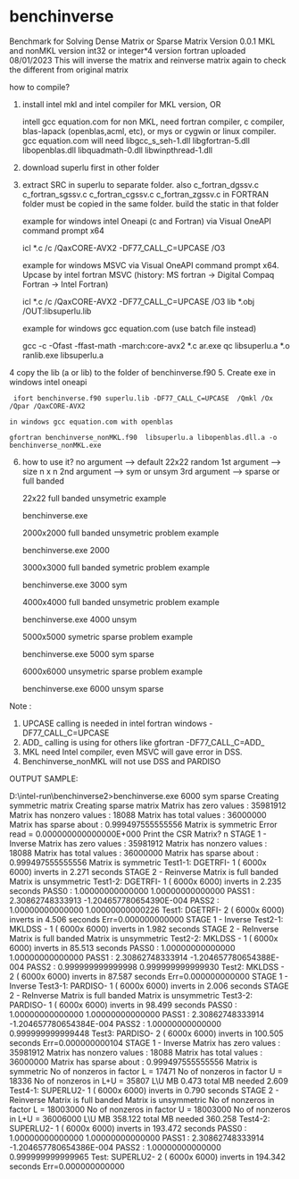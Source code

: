# benchinverse
Benchmark for Solving Dense Matrix or Sparse Matrix
Version 0.0.1 MKL and nonMKL version int32 or integer*4 version fortran
uploaded 08/01/2023
This will inverse the matrix and reinverse matrix again to check the different from original matrix

how to compile?
1. install intel mkl and intel compiler for MKL version, OR

   intell gcc equation.com for non MKL, need fortran compiler, c compiler, blas-lapack (openblas,acml, etc), or mys or cygwin or linux compiler.
   gcc equation.com will need libgcc_s_seh-1.dll libgfortran-5.dll libopenblas.dll libquadmath-0.dll libwinpthread-1.dll
   
2. download superlu first in  other  folder
3. extract SRC in superlu to separate folder.  also c_fortran_dgssv.c  c_fortran_sgssv.c  c_fortran_cgssv.c  c_fortran_zgssv.c 
   in FORTRAN folder must be copied in the same folder. 
   build the static in that folder
    
    example for windows intel Oneapi (c and Fortran) via Visual OneAPI command prompt x64
    
    icl *.c /c  /QaxCORE-AVX2 -DF77_CALL_C=UPCASE /O3

    example for windows MSVC via Visual OneAPI command prompt x64. Upcase by intel fortran MSVC (history: MS fortran -> Digital Compaq Fortran -> Intel Fortran) 
    
    icl *.c /c  /QaxCORE-AVX2 -DF77_CALL_C=UPCASE /O3
    lib *.obj /OUT:libsuperlu.lib 
    
    example for windows gcc equation.com (use batch file instead)
    
    gcc -c -Ofast -ffast-math -march:core-avx2 *.c
    ar.exe qc libsuperlu.a  *.o
    ranlib.exe libsuperlu.a
    
4   copy the lib (a or lib) to the folder of benchinverse.f90 
5.  Create exe
     in windows intel oneapi
     
     ifort benchinverse.f90 superlu.lib -DF77_CALL_C=UPCASE  /Qmkl /Ox /Qpar /QaxCORE-AVX2  

    in windows gcc equation.com with openblas
   
    gfortran benchinverse_nonMKL.f90  libsuperlu.a libopenblas.dll.a -o benchinverse_nonMKL.exe

6. how to use it?
    no argument --> default 22x22 random 
    1st argument --> size n x n
    2nd argument  -->  sym or unsym
    3rd argument  -->  sparse or full banded
    
    22x22 full banded unsymetric example 
    
    benchinverse.exe       
    
    2000x2000 full banded unsymetric problem example
    
    benchinverse.exe 2000 
    
    3000x3000 full banded symetric problem example
  
    benchinverse.exe 3000  sym 
    
    4000x4000 full banded unsymetric problem example
    
    benchinverse.exe 4000  unsym 
    
    5000x5000 symetric sparse problem example
    
    benchinverse.exe 5000  sym  sparse  
    
    6000x6000 unsymetric sparse problem example
    
    benchinverse.exe 6000  unsym  sparse 

Note : 
1. UPCASE calling is needed in intel fortran windows -DF77_CALL_C=UPCASE
 2. ADD_ calling is using for others like gfortran -DF77_CALL_C=ADD_
 3. MKL need Intel compiler, even MSVC will gave error in DSS.
 4. Benchinverse_nonMKL will not use DSS and PARDISO

OUTPUT SAMPLE:

D:\intel-run\benchinverse2>benchinverse.exe 6000 sym sparse
 Creating symmetric matrix
 Creating sparse matrix
  Matrix has zero values    :     35981912
  Matrix has nonzero values :        18088
  Matrix has total values   :     36000000
  Matrix has sparse about   :   0.999497555555556
  Matrix is symmetric
  Error read =   0.000000000000000E+000
  Print the CSR Matrix? n
   STAGE 1 - Inverse
  Matrix has zero values    :     35981912
  Matrix has nonzero values :        18088
  Matrix has total values   :     36000000
  Matrix has sparse about   :   0.999497555555556
  Matrix is symmetric
 Test1-1: DGETRFI-    1 (  6000x  6000) inverts in   2.271 seconds
   STAGE 2 - Reinverse
  Matrix is full banded
  Matrix is unsymmetric
 Test1-2: DGETRFI-    1 (  6000x  6000) inverts in   2.235 seconds
  PASS0 :   1.00000000000000        1.00000000000000
  PASS1 :   2.30862748333913      -1.204657780654390E-004
  PASS2 :   1.00000000000000        1.00000000000226
  Test1: DGETRFI-    2 (  6000x  6000) inverts in   4.506 seconds  Err=0.000000000000
   STAGE 1 - Inverse
 Test2-1: MKLDSS -    1 (  6000x  6000) inverts in   1.982 seconds
   STAGE 2 - ReInverse
  Matrix is full banded
  Matrix is unsymmetric
 Test2-2: MKLDSS -    1 (  6000x  6000) inverts in  85.513 seconds
  PASS0 :   1.00000000000000        1.00000000000000
  PASS1 :   2.30862748333914      -1.204657780654388E-004
  PASS2 :  0.999999999999998       0.999999999999930
  Test2: MKLDSS -    2 (  6000x  6000) inverts in  87.587 seconds  Err=0.000000000000
   STAGE 1 - Inverse
 Test3-1: PARDISO-    1 (  6000x  6000) inverts in   2.006 seconds
   STAGE 2 - ReInverse
  Matrix is full banded
  Matrix is unsymmetric
 Test3-2: PARDISO-    1 (  6000x  6000) inverts in  98.499 seconds
  PASS0 :   1.00000000000000        1.00000000000000
  PASS1 :   2.30862748333914      -1.204657780654384E-004
  PASS2 :   1.00000000000000       0.999999999999448
  Test3: PARDISO-    2 (  6000x  6000) inverts in 100.505 seconds  Err=0.000000000104
   STAGE 1 - Inverse
  Matrix has zero values    :     35981912
  Matrix has nonzero values :        18088
  Matrix has total values   :     36000000
  Matrix has sparse about   :   0.999497555555556
  Matrix is symmetric
No of nonzeros in factor L = 17471
No of nonzeros in factor U = 18336
No of nonzeros in L+U = 35807
L\U MB 0.473    total MB needed 2.609
 Test4-1: SUPERLU2-    1 (  6000x  6000) inverts in   0.790 seconds
   STAGE 2 - Reinverse
  Matrix is full banded
  Matrix is unsymmetric
No of nonzeros in factor L = 18003000
No of nonzeros in factor U = 18003000
No of nonzeros in L+U = 36006000
L\U MB 358.122  total MB needed 360.258
 Test4-2: SUPERLU2-    1 (  6000x  6000) inverts in 193.472 seconds
  PASS0 :   1.00000000000000        1.00000000000000
  PASS1 :   2.30862748333914      -1.204657780654386E-004
  PASS2 :   1.00000000000000       0.999999999999965
  Test: SUPERLU2-    2 (  6000x  6000) inverts in 194.342 seconds  Err=0.000000000000
